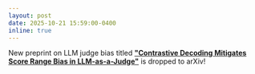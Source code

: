 ```yaml
---
layout: post
date: 2025-10-21 15:59:00-0400
inline: true
---
```


New preprint on LLM judge bias titled <a href="https://arxiv.org/abs/2510.18196"><strong>"Contrastive Decoding Mitigates Score Range Bias in LLM-as-a-Judge"</strong></a> is dropped to arXiv!
